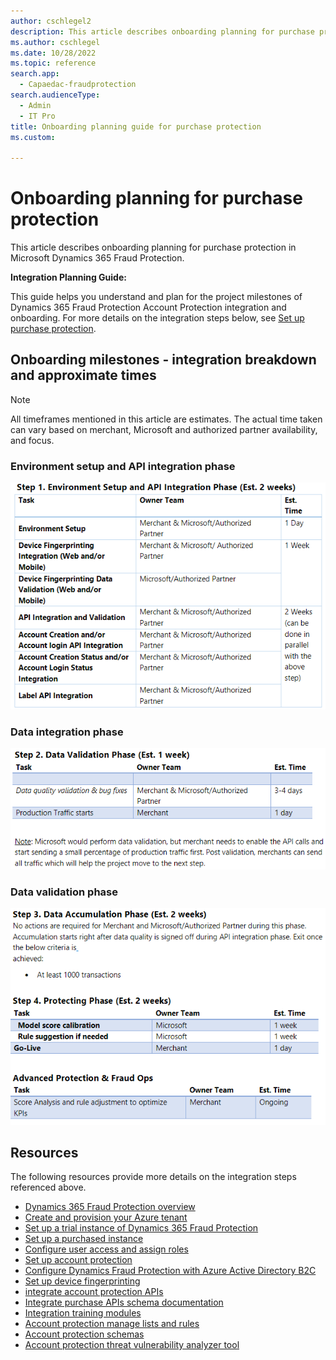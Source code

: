 ```yaml
---
author: cschlegel2
description: This article describes onboarding planning for purchase protection in Microsoft Dynamics 365 Fraud Protection.
ms.author: cschlegel
ms.date: 10/28/2022
ms.topic: reference
search.app: 
  - Capaedac-fraudprotection
search.audienceType:
  - Admin
  - IT Pro
title: Onboarding planning guide for purchase protection
ms.custom:

---
```


# Onboarding planning for purchase protection

This article describes onboarding planning for purchase protection in Microsoft Dynamics 365 Fraud Protection.

**Integration Planning Guide:** 

This guide helps you understand and plan for the project milestones of Dynamics 365 Fraud Protection Account Protection integration and onboarding. For more details on the integration steps below, see [Set up purchase protection](promocode-set-up-purchase-protection.md).

## Onboarding milestones - integration breakdown and approximate times 

> [!NOTE]
> All timeframes mentioned in this article are estimates. The actual time taken can vary based on merchant, Microsoft and authorized partner availability, and focus. 

### Environment setup and API integration phase

![step1.](media/ap-onboarding-guide-step1.png)

### Data integration phase

![step2.](media/ap-onboarding-guide-step2.png)

### Data validation phase

![step3.](media/ap-onboarding-guide-step34.png)

## Resources 

The following resources provide more details on the integration steps referenced above.

- [Dynamics 365 Fraud Protection overview](/dynamics365/fraud-protection/)
- [Create and provision your Azure tenant](promocode-set-up-dfp-purchased-version.md)
- [Set up a trial instance of Dynamics 365 Fraud Protection](promocode-set-up-dfp-trial-version.md)
- [Set up a purchased instance](promocode-set-up-dfp-purchased-version.md)
- [Configure user access and assign roles](configure-user-access.md)
- [Set up account protection](promocode-set-up-account-protection.md)
- [Configure Dynamics Fraud Protection with Azure Active Directory B2C](/azure/active-directory-b2c/partner-dynamics-365-fraud-protection)
- [Set up device fingerprinting](device-fingerprinting.md)
- [integrate account protection APIs](integrate-ap-api.md)
- [Integrate purchase APIs schema documentation](https://dfpswagger.azurewebsites.net/index.html)
- [Integration training modules](/training/paths/deploy-work-account-purchase-protection/)
- [Account protection manage lists and rules](rules.md)
- [Account protection schemas](ap-schema.md)
- [Account protection threat vulnerability analyzer tool](threat-vulnerability-analyzer.md)
